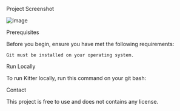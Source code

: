 Project Screenshot

![image](https://github.com/GayathriThangaraj/kitter_world/assets/125265735/4fbee74b-5148-412e-af38-66aacf16116e)

Prerequisites

Before you begin, ensure you have met the following requirements:

    Git must be installed on your operating system.

Run Locally

To run Kitter locally, run this command on your git bash:

Contact

This project is free to use and does not contains any license.
